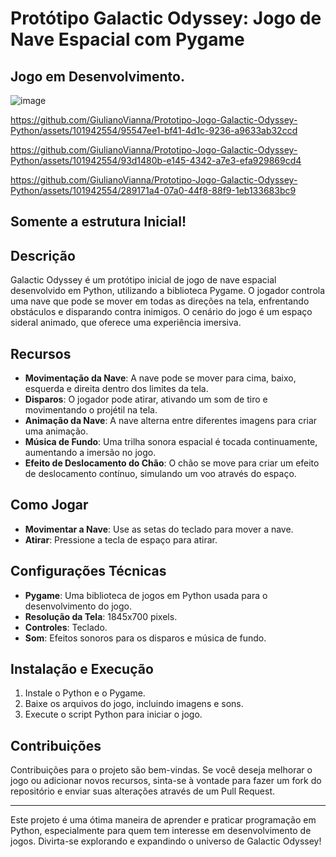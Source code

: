 # Protótipo Galactic Odyssey: Jogo de Nave Espacial com Pygame

## Jogo em Desenvolvimento.

![image](https://github.com/GiulianoVianna/Prototipo-Jogo-Galactic-Odyssey-Python/assets/101942554/89237e93-04dd-4a0e-8a91-69d6f1e458f9)

https://github.com/GiulianoVianna/Prototipo-Jogo-Galactic-Odyssey-Python/assets/101942554/95547ee1-bf41-4d1c-9236-a9633ab32ccd

https://github.com/GiulianoVianna/Prototipo-Jogo-Galactic-Odyssey-Python/assets/101942554/93d1480b-e145-4342-a7e3-efa929869cd4

https://github.com/GiulianoVianna/Prototipo-Jogo-Galactic-Odyssey-Python/assets/101942554/289171a4-07a0-44f8-88f9-1eb133683bc9

## Somente a estrutura Inicial!

## Descrição
Galactic Odyssey é um protótipo inicial de jogo de nave espacial desenvolvido em Python, utilizando a biblioteca Pygame. O jogador controla uma nave que pode se mover em todas as direções na tela, enfrentando obstáculos e disparando contra inimigos. O cenário do jogo é um espaço sideral animado, que oferece uma experiência imersiva.

## Recursos

- **Movimentação da Nave**: A nave pode se mover para cima, baixo, esquerda e direita dentro dos limites da tela.
- **Disparos**: O jogador pode atirar, ativando um som de tiro e movimentando o projétil na tela.
- **Animação da Nave**: A nave alterna entre diferentes imagens para criar uma animação.
- **Música de Fundo**: Uma trilha sonora espacial é tocada continuamente, aumentando a imersão no jogo.
- **Efeito de Deslocamento do Chão**: O chão se move para criar um efeito de deslocamento contínuo, simulando um voo através do espaço.

## Como Jogar

- **Movimentar a Nave**: Use as setas do teclado para mover a nave.
- **Atirar**: Pressione a tecla de espaço para atirar.

## Configurações Técnicas

- **Pygame**: Uma biblioteca de jogos em Python usada para o desenvolvimento do jogo.
- **Resolução da Tela**: 1845x700 pixels.
- **Controles**: Teclado.
- **Som**: Efeitos sonoros para os disparos e música de fundo.

## Instalação e Execução

1. Instale o Python e o Pygame.
2. Baixe os arquivos do jogo, incluindo imagens e sons.
3. Execute o script Python para iniciar o jogo.

## Contribuições

Contribuições para o projeto são bem-vindas. Se você deseja melhorar o jogo ou adicionar novos recursos, sinta-se à vontade para fazer um fork do repositório e enviar suas alterações através de um Pull Request.

---

Este projeto é uma ótima maneira de aprender e praticar programação em Python, especialmente para quem tem interesse em desenvolvimento de jogos. Divirta-se explorando e expandindo o universo de Galactic Odyssey!

